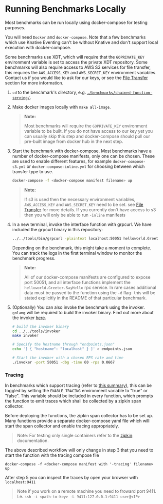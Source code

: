 # Running Benchmarks Locally

Most benchmarks can be run locally using docker-compose for testing purposes.

You will need `Docker` and `docker-compose`. Note that a few benchmarks which use Knative Eventing
can't be without Knative and don't support local execution with docker-compose.

Some benchmarks use XDT, which will require that the `GOPRIVATE_KEY` environment variable is set
to access the private XDT repository. Some benchmarks will also require access to AWS S3 services
for file transfer, this requires the `AWS_ACCESS_KEY` and `AWS_SECRET_KEY` environment variables.
Contact us if you would like to ask for our keys, or see the [File Transfer](./running_benchmarks.md#file-transfer)
section for more information.

1. `cd` to the benchmark's directory, e.g.
    [`./benchmarks/chained-function-serving/`](/benchmarks/chained-function-serving/).
2. Make docker images locally with `make all-image`.
    > **Note:**
    >
    > Most benchmarks will require the `GOPRIVATE_KEY` environment variable to be built. If you
    > do not have access to our key yet you can usually skip this step and docker-compose should
    > pull our pre-built image from docker hub in the next step.

3. Start the benchmark with docker-compose. Most benchmarks have a number of docker-compose
    manifests, only one can be chosen. These are used to enable different features, for example
    `docker-compose-s3.yml` or `docker-compose-inline.yml` for choosing between which transfer
    type to use.
    ```bash
    docker-compose -f <docker-compose manifest filename> up
    ```
    > **Note:**
    >
    > If s3 is used then the necessary environment variables, `AWS_ACCESS_KEY` and `AWS_SECRET_KEY`
    > need to be set. see [File Transfer](./running_benchmarks.md#file-transfer) for more details.
    > If you currently don't have access to s3 then you will only be able to run `-inline`
    > manifests

4. In a new terminal, invoke the interface function with grpcurl. We have included the grpcurl
    binary in this repository:
    ```bash
    ../../tools/bin/grpcurl -plaintext localhost:50051 helloworld.Greeter.SayHello
    ```
    Depending on the benchmark, this might take a moment to complete. You can track the logs in
    the first terminal window to monitor the benchmark progress.
    > **Note:**
    >
    > All of our docker-compose manifests are configured to expose port 50051, and all interface
    > functions implement the `helloworld.Greeter.SayHello` rpc service. In rare cases additional
    > data must be passed to the function using the `-d` flag- this will be stated explicitly
    > in the README of that particular benchmark.

5. (Optionally) You can also invoke the benchmark using the invoker. `golang` will be required to
    build the invoker binary. Find out more about the invoker [here](/tools/invoker/).
    ```bash
    # build the invoker binary
    cd ../../tools/invoker
    make invoker

    # Specify the hostname through "endpoints.json"
    echo '[ { "hostname": "localhost" } ]' > endpoints.json

    # Start the invoker with a chosen RPS rate and time
    ./invoker -port 50051 -dbg -time 60 -rps 0.0667
    ```


### Tracing

In benchmarks which support tracing (refer to [this summary](/benchmarks/README.md)), this can be
toggled by setting the `ENABLE_TRACING` environment variable to "true" or "false". This variable
should be included in every function, which prompts the function to emit traces which shall be
collected by a zipkin span collector.

Before deploying the functions, the zipkin span collector has to be set up. Many functions provide a separate docker-compose yaml file which will start the span collector and enable tracing appropriately.
> Note: For testing only single containers refer to the [zipkin](https://zipkin.io/pages/quickstart) documentation.

The above described workflow will only change in step 3 that you need to start the function with the tracing compose file
```
docker-compose -f <docker-compose manifest with '-tracing' filename> up
```
After step 5 you can inspect the traces by open your browser with `localhost:9411`
> Note if you work on a remote machine you need to froward port 9411. I.e. `ssh -i <path-to-key> -L 9411:127.0.0.1:9411 user@<IP>`

